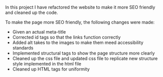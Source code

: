 In this project I have refactored the website to make it more SEO friendly and cleaned up the code.

To make the page more SEO friendly, the following changes were made:
- Given an actual meta-title
- Corrected id tags so that the links function correctly
- Added alt takes to the images to make them meed accessibility standards
- Implemented structural tags to show the page structure more clearly
- Cleaned up the css file and updated css file to replicate new structure style implemented in the html file
- Cleaned up HTML tags for uniformity